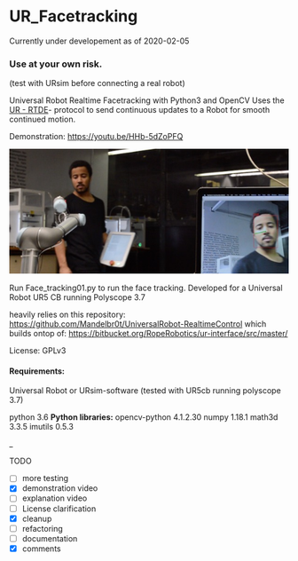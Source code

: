 # UR_Facetracking

Currently under developement as of 2020-02-05

### **Use at your own risk.**
(test with URsim before connecting a real robot)


 Universal Robot Realtime Facetracking with Python3 and OpenCV
 Uses the [UR - RTDE](https://www.universal-robots.com/how-tos-and-faqs/how-to/ur-how-tos/real-time-data-exchange-rtde-guide-22229/)- protocol to send continuous updates to a Robot for smooth continued motion.

Demonstration: https://youtu.be/HHb-5dZoPFQ

![Universal Robot Realtime Face Tracking Python](UR_Facetracking_Demo.jpg)


Run Face_tracking01.py to run the face tracking.
Developed for a Universal Robot UR5 CB running Polyscope 3.7

heavily relies on this repository:
https://github.com/Mandelbr0t/UniversalRobot-RealtimeControl
which builds ontop of:
https://bitbucket.org/RopeRobotics/ur-interface/src/master/

License: GPLv3



#### Requirements:
Universal Robot or URsim-software (tested with UR5cb running polyscope 3.7)

python 3.6
**Python libraries:**
opencv-python 4.1.2.30
numpy 1.18.1
math3d 3.3.5
imutils 0.5.3



_

TODO
- [ ] more testing
- [x] demonstration video
- [ ] explanation video
- [ ] License clarification
- [x] cleanup
- [ ] refactoring
- [ ] documentation
- [x] comments
